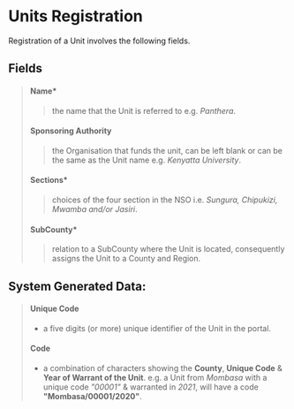 # Units Registration

Registration of a Unit involves the following fields.

## Fields
> #### **Name***
>> the name that the Unit is referred to e.g. *Panthera*.
> #### **Sponsoring Authority**
>> the Organisation that funds the unit, can be left blank or can be the same as the Unit name e.g. *Kenyatta University*.
> #### **Sections***
>> choices of the four section in the NSO i.e. *Sungura, Chipukizi, Mwamba and/or Jasiri*.
> #### **SubCounty***
>> relation to a SubCounty where the Unit is located, consequently assigns the Unit to a County and Region.

## System Generated Data:

> #### Unique Code
> - a five digits (or more) unique identifier of the Unit in the portal.
> #### Code
> - a combination of characters showing the **County**, **Unique Code** & **Year of Warrant of the Unit**. e.g. a Unit from *Mombasa* with a unique code *"00001"* & warranted in *2021*, will have a code **"Mombasa/00001/2020"**.